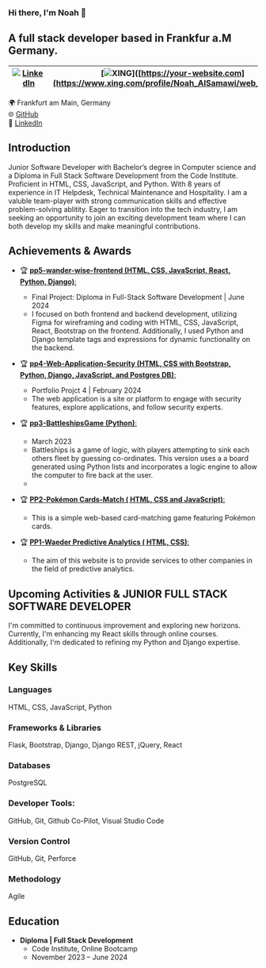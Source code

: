 ### Hi there, I'm Noah 👋 

## A full stack developer based in Frankfur a.M Germany.
| [![LinkedIn](https://img.shields.io/badge/-LINKEDIN-%230077B5?style=flat-square&logo=linkedin&logoColor=white)](https:www.linkedin.com/in/noah-al-samawi-058583197) | [![XING](https://img.shields.io/badge/-MY%20WEBSITE-%23232323?style=flat-square&logo=website&logoColor=white)]([https://your-website.com](https://www.xing.com/profile/Noah_AlSamawi/web_profiles) | [![GitHub](https://img.shields.io/badge/-MY%20REPOS-%23F05F1F?style=flat-square&logo=github&logoColor=white)]([https://github.com/your-github-username](https://github.com/Noah-Samawi/Noah-Samawi)) |
|---|---|---|


🌍 Frankfurt am Main, Germany <br>
🌐 [GitHub](https://github.com/Noah-Samawi) <br>
🔗 [LinkedIn](https://linkedin.com/in/noah-al-samawi-058583197) <br>

## Introduction

Junior Software Developer with Bachelor’s degree in Computer science and a Diploma in Full Stack Software Development from the Code Institute. Proficient in HTML, CSS, JavaScript, and Python. With 8 years of experience in IT Helpdesk, Technical Maintenance and Hospitality. I am a valuble team-player with strong communication skills and effective problem-solving ablitity. Eager to transition into the tech industry, I am seeking an opportunity to join an exciting development team where I can both develop my skills and make meaningful contributions.

## Achievements & Awards

- 🏆 [**pp5-wander-wise-frontend (HTML, CSS, JavaScript, React, Python, Django)**:](https://pp5-wander-wise-frontend-63919ac97d38.herokuapp.com/)
  - Final Project: Diploma in Full-Stack Software Development | June 2024
  - I focused on both frontend and backend development, utilizing Figma for wireframing and coding with HTML, CSS, JavaScript, React, Bootstrap on the frontend. Additionally, I used Python and Django template tags and expressions for dynamic functionality on the backend.

- 🏆 [**pp4-Web-Application-Security (HTML, CSS with Bootstrap, Python, Django, JavaScript, and Postgres DB)**:](https://pp4-web-application-security-aaef0fe6b0f0.herokuapp.com/)
  - Portfolio Projct 4 | February 2024
  - The web application is a site or platform to engage with security features, explore applications, and follow security experts.

- 🏆 [**pp3-BattleshipsGame (Python)**:](https://pp3-battleships-game-383fd48f9c85.herokuapp.com/)
  - March 2023
  - Battleships is a game of logic, with players attempting to sink each others fleet by guessing co-ordinates. This version uses a a board generated using Python lists and incorporates a logic engine to allow the computer to fire back at the user.
  - 
- 🏆 [**PP2-Pokémon Cards-Match ( HTML, CSS and JavaScript)**:](https://github.com/Noah-Samawi/Pokemon-Cards-Match-pp2)
  - This is a simple web-based card-matching game featuring Pokémon cards.
    
- 🏆 [**PP1-Waeder Predictive Analytics ( HTML, CSS)**:](https://github.com/Noah-Samawi/MyProject1-HTML-CSS)
  - The aim of this website is to provide services to other companies in the field of predictive analytics.

## Upcoming Activities & JUNIOR FULL STACK SOFTWARE DEVELOPER


I'm committed to continuous improvement and exploring new horizons. Currently, I'm enhancing my React skills through online courses. Additionally, I'm dedicated to refining my Python and Django expertise.

## Key Skills

### Languages
HTML, CSS, JavaScript, Python

### Frameworks & Libraries
Flask, Bootstrap, Django, Django REST, jQuery, React

### Databases
PostgreSQL

### Developer Tools:
GitHub, Git, Github Co-Pilot, Visual Studio Code

### Version Control
GitHub, Git, Perforce

### Methodology
Agile

## Education

- **Diploma | Full Stack Development**
  - Code Institute, Online Bootcamp
  - November 2023 – June 2024
    
